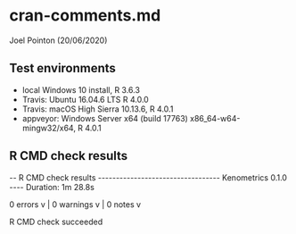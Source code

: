 cran-comments.md
================
Joel Pointon (20/06/2020)

## Test environments
  - local Windows 10 install, R 3.6.3
  - Travis: Ubuntu 16.04.6 LTS R 4.0.0
  - Travis: macOS High Sierra 10.13.6, R 4.0.1
  - appveyor: Windows Server x64 (build 17763) x86_64-w64-mingw32/x64, R 4.0.1
  

## R CMD check results

-- R CMD check results ---------------------------------- Kenometrics 0.1.0 ----
Duration: 1m 28.8s

0 errors v | 0 warnings v | 0 notes v

R CMD check succeeded
